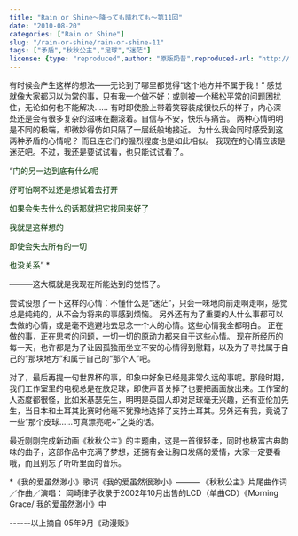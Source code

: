 ```yaml
---
title: "Rain or Shine～降っても晴れても〜第11回"
date: "2010-08-20"
categories: ["Rain or Shine"]
slug: "/rain-or-shine/rain-or-shine-11"
tags: ["矛盾","秋秋公主","足球","迷茫"]
license: {type: "reproduced",author: "原版奶昔",reproduced-url: "http://spaces.msn.com/shinnsama/blog/cns!4E2F09F0EF53C369!1553.entry",reproduced-website: "あだち充の屋根裏部屋"}
---
```


有时候会产生这样的想法――无论到了哪里都觉得“这个地方并不属于我！” 感觉就像大家都习以为常的事，只有我一个做不好；或则被一个稀松平常的问题困扰住，无论如何也不能解决…… 有时即使脸上带着笑容装成很快乐的样子，内心深处还是会有很多复杂的滋味在翻滚着。自信与不安，快乐与痛苦。 两种心情明明是不同的极端，却微妙得仿如只隔了一层纸般地接近。 为什么我会同时感受到这两种矛盾的心情呢？ 而且连它们的强烈程度也是如此相似。 我现在的心情应该是迷茫吧。不过，我还是要试试看，也只能试试看了。  
  
“<span style="color: #003300;">门的另一边到底有什么呢</span>  
  
<span style="color: #003300;">好可怕啊不过还是想试着去打开</span>  
  
<span style="color: #003300;">如果会失去什么的话那就把它找回来好了</span>  
  
<span style="color: #003300;">我就是这样想的</span>  
  
<span style="color: #003300;">即使会失去所有的一切</span>  
  
<span style="color: #003300;">也没关系</span>” \*  
  
―――这大概就是我现在所能达到的觉悟了。  
  
尝试设想了一下这样的心情：不懂什么是“迷茫”，只会一味地向前走啊走啊，感觉总是纯纯的，从不会为将来的事感到烦恼。 另外还有为了重要的人什么事都可以去做的心情，或是毫不逃避地去思念一个人的心情。这些心情我全都明白。 正在做的事，正在思考的问题，一切一切的原动力都来自于这些心情。 现在所经历的每一天，也许都是为了让因孤独而坐立不安的心情得到慰籍，以及为了寻找属于自己的“那块地方”和属于自己的“那个人”吧。  
  
对了，最后再提一句世界杯的事，印象中好象已经是非常久远的事呢。那段时期，我们工作室里的电视总是在放足球，即使声音关掉了也要把画面放出来。工作室的人态度都很怪，比如米基瑟先生，明明是英国人却对足球毫无兴趣，还有亚伦加先生，当日本和土耳其比赛时他毫不犹豫地选择了支持土耳其。另外还有我，竟说了一些“那个皮球……可真漂亮呢~”之类的话。  
  
最近刚刚完成新动画《秋秋公主》的主题曲，这是一首很轻柔，同时也极富古典韵味的曲子，这部作品中充满了梦想，还拥有会让胸口发痛的爱情，大家一定要看哦，而且别忘了听听里面的音乐。  
  
\*《我的爱虽然渺小》歌词《我的爱虽然很渺小》――― 《秋秋公主》片尾曲作词／作曲／演唱： 岡崎律子收录于2002年10月出售的LCD（单曲CD）《Morning Grace/ 我的爱虽然渺小》中  
  
\------以上摘自 05年9月《动漫贩》

